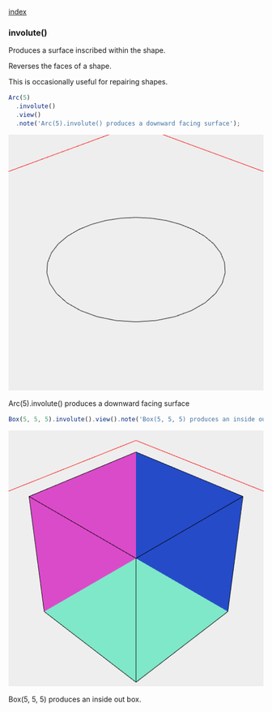 [index](../../nb/api/index.md)
### involute()
Produces a surface inscribed within the shape.

Reverses the faces of a shape.

This is occasionally useful for repairing shapes.

```JavaScript
Arc(5)
  .involute()
  .view()
  .note('Arc(5).involute() produces a downward facing surface');
```

![Image](involute.md.$2.png)

Arc(5).involute() produces a downward facing surface

```JavaScript
Box(5, 5, 5).involute().view().note('Box(5, 5, 5) produces an inside out box.');
```

![Image](involute.md.$3.png)

Box(5, 5, 5) produces an inside out box.
